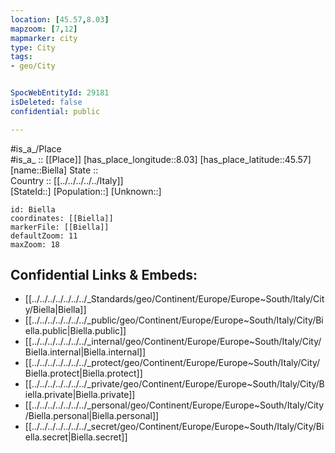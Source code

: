 ```yaml
---
location: [45.57,8.03] 
mapzoom: [7,12] 
mapmarker: city 
type: City
tags:
- geo/City


SpocWebEntityId: 29181
isDeleted: false
confidential: public

---
```

#is_a_/Place  
#is_a_ :: [[Place]] 
[has_place_longitude::8.03] 
[has_place_latitude::45.57] 
[name::Biella] 
State ::  
Country :: [[../../../../../Italy]]  
[StateId::] 
[Population::] 
[Unknown::] 


```leaflet
id: Biella
coordinates: [[Biella]] 
markerFile: [[Biella]] 
defaultZoom: 11 
maxZoom: 18
```


## Confidential Links & Embeds: 
- [[../../../../../../../_Standards/geo/Continent/Europe/Europe~South/Italy/City/Biella|Biella]] 
- [[../../../../../../../_public/geo/Continent/Europe/Europe~South/Italy/City/Biella.public|Biella.public]] 
- [[../../../../../../../_internal/geo/Continent/Europe/Europe~South/Italy/City/Biella.internal|Biella.internal]] 
- [[../../../../../../../_protect/geo/Continent/Europe/Europe~South/Italy/City/Biella.protect|Biella.protect]] 
- [[../../../../../../../_private/geo/Continent/Europe/Europe~South/Italy/City/Biella.private|Biella.private]] 
- [[../../../../../../../_personal/geo/Continent/Europe/Europe~South/Italy/City/Biella.personal|Biella.personal]] 
- [[../../../../../../../_secret/geo/Continent/Europe/Europe~South/Italy/City/Biella.secret|Biella.secret]] 
